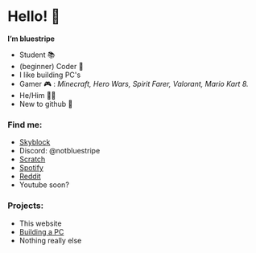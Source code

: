 # Hello! 👋
**I’m bluestripe**
- Student 📚
- (beginner) Coder 🫠
- I like building PC's
- Gamer 🎮 : _Minecraft, Hero Wars, Spirit Farer, Valorant, Mario Kart 8._
- He/Him 👨‍💻
- New to github 👀



### Find me:
- [Skyblock](https://sky.shiiyu.moe/stats/bluestripee/Apple)
- Discord: @notbluestripe
- [Scratch](https://scratch.mit.edu/users/-FlameIntros/)
- [Spotify](https://open.spotify.com/user/31gckxvsuf2hea65xk3ucgww2f74)
- [Reddit](https://www.reddit.com/user/Bluestripee)
- Youtube soon?


### Projects:
- This website
- [Building a PC](https://ca.pcpartpicker.com/list/9C7MVW)
- Nothing really else
